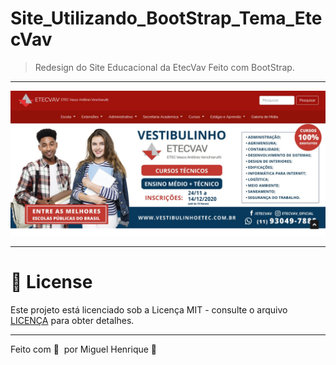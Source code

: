 # Site_Utilizando_BootStrap_Tema_EtecVav

> Redesign do Site Educacional da EtecVav Feito com BootStrap.
***

![Landing Page](interface/landing.jpeg)

***
# 📝 License

Este projeto está licenciado sob a Licença MIT - consulte o arquivo [LICENÇA](LICENSE) para obter detalhes.

***

Feito com 💜 &nbsp;por Miguel Henrique 👋